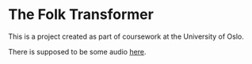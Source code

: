 # The Folk Transformer

This is a project created as part of coursework at the University of Oslo.

There is supposed to be some audio [here](./audio/americana_test3.mp3).
